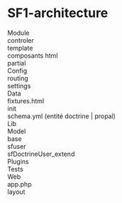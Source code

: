 # SF1-architecture

Module <br>
  controler<br>
  template<br>
    composants html<br>
    partial<br>
Config<br>
  routing<br>
  settings<br>
Data<br>
  fixtures.html<br>
  init<br>
  schema.yml (entité doctrine | propal)<br>
Lib<br>
  Model<br>
    base <br>
      sfuser<br>
      sfDoctrineUser_extend<br>
Plugins<br>
Tests<br>
Web<br>
  app.php<br>
   layout<br>
